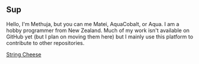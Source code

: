 ## Sup

Hello, I'm Methuja, but you can me Matei, AquaCobalt, or Aqua. I am a hobby programmer from New Zealand. Much of my work isn't available on GitHub yet (but I plan on moving them here) but I mainly use this platform to contribute to other repositories.

[String Cheese](https://pbs.twimg.com/media/E6ojPqPXEAAeH-x?format=jpg&name=large)
